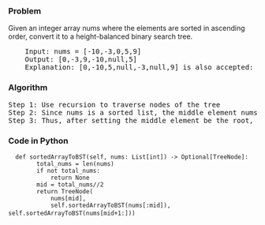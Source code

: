 <h3> Problem </h3>
Given an integer array nums where the elements are sorted in ascending order, convert it to a height-balanced binary search tree.

<img alt="" src="https://assets.leetcode.com/uploads/2021/02/18/btree1.jpg">

<pre>
    Input: nums = [-10,-3,0,5,9]
    Output: [0,-3,9,-10,null,5]
    Explanation: [0,-10,5,null,-3,null,9] is also accepted:
</pre>

<h3> Algorithm </h3>
<pre>
Step 1: Use recursion to traverse nodes of the tree
Step 2: Since nums is a sorted list, the middle element nums[len(nums)//2] must be the root node of nums.
Step 3: Thus, after setting the middle element be the root, finding the middle element in the left subarry nums[:len(nums)//2] and right subarry nums[len(nums)//2 + 1 : ]
</pre>

<h3> Code in Python </h3>

<pre><code>  def sortedArrayToBST(self, nums: List[int]) -> Optional[TreeNode]:
        total_nums = len(nums)
        if not total_nums:
            return None
        mid = total_nums//2
        return TreeNode(
            nums[mid], 
            self.sortedArrayToBST(nums[:mid]), self.sortedArrayToBST(nums[mid+1:])) </code> </pre>
